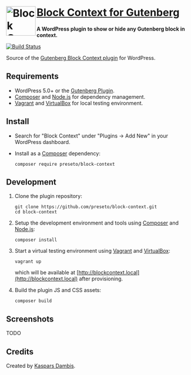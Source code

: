 # [<img src="https://blockcontext.com/wp-content/uploads/sites/3/2018/11/block-context-logo.png" alt="Block Conete" width="80" align="left" /> Block Context for Gutenberg](https://blockcontext.com)

**A WordPress plugin to show or hide any Gutenberg block in context.**

[![Build Status](https://travis-ci.org/preseto/block-context.svg?branch=master)](https://travis-ci.org/preseto/block-context)

Source of the [Gutenberg Block Context plugin](https://blockcontext.com) for WordPress.


## Requirements

- WordPress 5.0+ or the [Gutenberg Plugin](https://wordpress.org/plugins/gutenberg/).
- [Composer](https://getcomposer.org) and [Node.js](https://nodejs.org) for dependency management.
- [Vagrant](https://www.vagrantup.com) and [VirtualBox](https://www.virtualbox.org) for local testing environment.


## Install

- Search for "Block Context" under "Plugins → Add New" in your WordPress dashboard.

- Install as a [Composer](https://packagist.org/packages/preseto/block-context) dependency:

	  composer require preseto/block-context


## Development

1. Clone the plugin repository:

	   git clone https://github.com/preseto/block-context.git
	   cd block-context

2. Setup the development environment and tools using [Composer](https://getcomposer.org) and [Node.js](https://nodejs.org):

	   composer install

3. Start a virtual testing environment using [Vagrant](https://www.vagrantup.com/) and [VirtualBox](https://www.virtualbox.org/):

	   vagrant up

	which will be available at [http://blockcontext.local](http://blockcontext.local) after provisioning.

4. Build the plugin JS and CSS assets:

	   composer build


## Screenshots

TODO


## Credits

Created by [Kaspars Dambis](https://kaspars.net).
